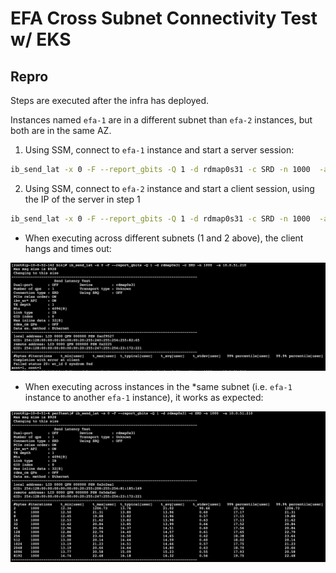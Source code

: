 # EFA Cross Subnet Connectivity Test w/ EKS

## Repro

Steps are executed after the infra has deployed.

Instances named `efa-1` are in a different subnet than `efa-2` instances, but both are in the same AZ.

1. Using SSM, connect to `efa-1` instance and start a server session:

```sh
ib_send_lat -x 0 -F --report_gbits -Q 1 -d rdmap0s31 -c SRD -n 1000  -a
```

2. Using SSM, connect to `efa-2` instance and start a client session, using the IP of the server in step 1

```sh
ib_send_lat -x 0 -F --report_gbits -Q 1 -d rdmap0s31 -c SRD -n 1000  -a <SERVER-IP>
```

- When executing across different subnets (1 and 2 above), the client hangs and times out:

![alt text](fail-cross-subnet.png)

- When executing across instances in the *same subnet (i.e. `efa-1` instance to another `efa-1` instance), it works as expected:

![alt text](success-same-subnet.png)
